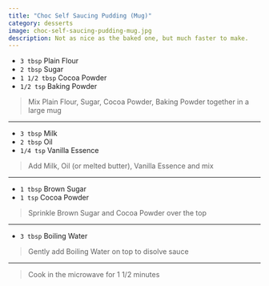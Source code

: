 ```yaml
---
title: "Choc Self Saucing Pudding (Mug)"
category: desserts
image: choc-self-saucing-pudding-mug.jpg
description: Not as nice as the baked one, but much faster to make.
---
```



* `3 tbsp` Plain Flour
* `2 tbsp` Sugar
* `1 1/2 tbsp` Cocoa Powder
* `1/2 tsp` Baking Powder

> Mix Plain Flour, Sugar, Cocoa Powder, Baking Powder together in a large mug

---

* `3 tbsp` Milk
* `2 tbsp` Oil
* `1/4 tsp` Vanilla Essence

> Add Milk, Oil (or melted butter), Vanilla Essence and mix

---

* `1 tbsp` Brown Sugar
* `1 tsp` Cocoa Powder

> Sprinkle Brown Sugar and Cocoa Powder over the top

---

* `3 tbsp` Boiling Water

> Gently add Boiling Water on top to disolve sauce

---

> Cook in the microwave for 1 1/2 minutes


